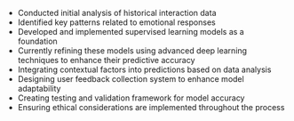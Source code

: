 - Conducted initial analysis of historical interaction data
- Identified key patterns related to emotional responses
- Developed and implemented supervised learning models as a foundation
- Currently refining these models using advanced deep learning techniques to enhance their predictive accuracy
- Integrating contextual factors into predictions based on data analysis
- Designing user feedback collection system to enhance model adaptability
- Creating testing and validation framework for model accuracy
- Ensuring ethical considerations are implemented throughout the process